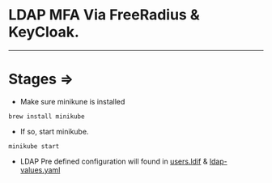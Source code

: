 # LDAP MFA Via FreeRadius & KeyCloak.

-----


# Stages =>

* Make sure minikune is installed

```
brew install minikube
```

* If so,  start minikube.

```
minikube start
```

* LDAP Pre defined configuration will found in [users.ldif]() & [ldap-values.yaml]()
